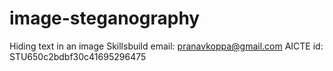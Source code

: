 # image-steganography
Hiding text in an image
Skillsbuild email: pranavkoppa@gmail.com
AICTE id: STU650c2bdbf30c41695296475
